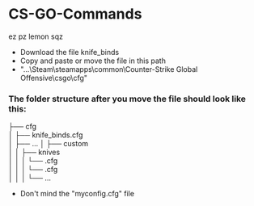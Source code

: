 # CS-GO-Commands
ez pz lemon sqz

* Download the file knife_binds
* Copy and paste or move the file in this path 
* "...\Steam\steamapps\common\Counter-Strike Global Offensive\csgo\cfg"

### The folder structure after you move the file should look like this:
├── cfg  
│   ├── knife_binds.cfg  
│   ├── ...
│   ├── custom  
│   │   ├── knives  
│   │   │   └── <knife name>.cfg  
│   │   │   └── <knife name>.cfg  
│   │   │   └── ...  
  
  
* Don't mind the "myconfig.cfg" file
